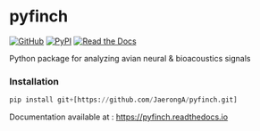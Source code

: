 # pyfinch
[![GitHub](https://img.shields.io/github/license/JaerongA/pyfinch)](https://github.com/JaerongA/pyfinch/blob/master/LICENSE) [![PyPI](https://img.shields.io/pypi/v/pyfinch?style=plastic)](https://pypi.org/project/pyfinch/) [![Read the Docs](https://img.shields.io/readthedocs/pyfinch?color=%23008080&style=plastic)](https://pyfinch.readthedocs.io)

Python package for analyzing avian neural & bioacoustics signals 

### Installation ###
```python
pip install git+[https://github.com/JaerongA/pyfinch.git]
```

Documentation available at : https://pyfinch.readthedocs.io

